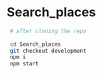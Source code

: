 

# Search_places

 ```bash
  # after cloning the repo
  
  cd Search_places
  git checkout development
  npm i
  npm start
  ```
